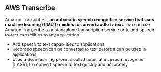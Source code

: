 ## AWS Transcribe

Amazon Transcribe is **an automatic speech recognition service that uses machine learning ([[ML]]) models to convert audio to text**. You can use Amazon Transcribe as a standalone transcription service or to add speech-to-text capabilities to any application.

-   Add speech to text capabilities to applications
-   Recorded speech can be converted to text before it
    can be used in applications
-   Uses a deep learning process called automatic speech recognition ([[ASR]]) to convert speech to text quickly and accurately
